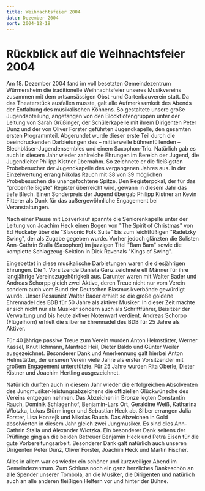 ```yaml
---
title: Weihnachtsfeier 2004
date: Dezember 2004
sort: 2004-12-18
---
```


Rückblick auf die Weihnachtsfeier 2004
======================================

Am 18. Dezember 2004 fand im voll besetzten Gemeindezentrum Würmersheim die traditionelle Weihnachtsfeier unseres Musikvereins zusammen mit dem ortsansässigen Obst -und Gartenbauverein statt. Da das Theaterstück ausfallen musste, galt alle Aufmerksamkeit des Abends der Entfaltung des musikalischen Könnens. So gestaltete unsere große Jugendabteilung, angefangen von den Blockflötengruppen unter der Leitung von Sarah Grüßinger, der Schülerkapelle mit ihrem Dirigenten Peter Dunz und der von Oliver Forster geführten Jugendkapelle, den gesamten ersten Programmteil. Abgerundet wurde dieser erste Teil durch die beeindruckenden Darbietungen des – mittlerweile bühnenfüllenden – Blechbläser-Jugendensembles und einem Saxophon-Trio. Natürlich gab es auch in diesem Jahr wieder zahlreiche Ehrungen im Bereich der Jugend, die Jugendleiter Philipp Kistner übernahm. So zeichnete er die fleißigsten Probebesucher der Jugendkapelle des vergangenen Jahres aus. In der Einzelwertung errang Nikolas Rauch mit 38 von 39 möglichen Probebesuchen die unangefochtene Spitze. Den Registerpokal, der für das "probenfleißigste" Register überreicht wird, gewann in diesem Jahr das tiefe Blech. Einen Sonderpreis der Jugend übergab Philipp Kistner an Kevin Fitterer als Dank für das außergewöhnliche Engagement bei Veranstaltungen. 

 

Nach einer Pause mit Losverkauf spannte die Seniorenkapelle unter der Leitung von Joachim Heck einen Bogen von "The Spirit of Christmas" von Ed Huckeby über die "Slavonic Folk Suite" bis zum leichtfüßigen "Radetzky Swing", der als Zugabe gegeben wurde. Vorher jedoch glänzten die Solisten Ann-Cathrin Stalla (Saxophon) im jazzigen Titel "Bam Bam" sowie die komplette Schlagzeug-Sektion in Dick Ravenals "Kings of Swing".

 

Eingebettet in diese musikalische Darbietungen waren die diesjährigen Ehrungen. Die 1. Vorsitzende Daniela Ganz zeichnete elf Männer für ihre langjährige Vereinszugehörigkeit aus. Darunter waren mit Walter Bader und Andreas Schorpp gleich zwei Aktive, deren Treue nicht nur vom Verein sondern auch vom Bund der Deutschen Blasmusikverbände gewürdigt wurde. Unser Posaunist Walter Bader erhielt so die große goldene Ehrennadel des BDB für 50 Jahre als aktiver Musiker. In dieser Zeit machte er sich nicht nur als Musiker sondern auch als Schriftführer, Beisitzer der Verwaltung und bis heute aktiver Notenwart verdient. Andreas Schorpp (Flügelhorn) erhielt die silberne Ehrennadel des BDB für 25 Jahre als Aktiver.

 

Für 40 jährige passive Treue zum Verein wurden Anton Helmstätter, Werner Kassel, Knut Ilchmann, Manfred Heil, Dieter Baldo und Günter Weiler ausgezeichnet. Besonderer Dank und Anerkennung galt hierbei Anton Helmstätter, der unseren Verein viele Jahre als erster Vorsitzender mit großem Engagement unterstützte. Für 25 Jahre wurden Rita Oberle, Dieter Kistner und Joachim Hertling ausgezeichnet.

 

Natürlich durften auch in diesem Jahr wieder die erfolgreichen Absolventen des Jungmusiker-leistungsabzeichens die offiziellen Glückwünsche des Vereins entgegen nehmen. Das Abzeichen in Bronze legten Constantin Rauch, Dominik Schlagenhof, Benjamin-Lars Ort, Geraldine Weiß, Katharina Wlotzka, Lukas Stürmlinger und Sebastian Heck ab. Silber errangen Julia Forster, Lisa Honzejk und Nikolas Rauch. Das Abzeichen in Gold absolvierten in diesem Jahr gleich zwei Jungmusiker. Es sind dies Ann-Cathrin Stalla und Alexander Wlotzka. Ein besonderer Dank seitens der Prüflinge ging an die beiden Betreuer Benjamin Heck und Petra Eisen für die gute Vorbereitungsarbeit. Besonderer Dank galt natürlich auch unseren Dirigenten Peter Dunz, Oliver Forster, Joachim Heck und Martin Fischer.

 

Alles in allem war es wieder ein schöner und kurzweiliger Abend im Gemeindezentrum. Zum Schluss noch ein ganz herzliches Dankeschön an alle Spender unserer Tombola, an die Musiker, die Dirigenten und natürlich auch an alle anderen fleißigen Helfern vor und hinter der Bühne.

